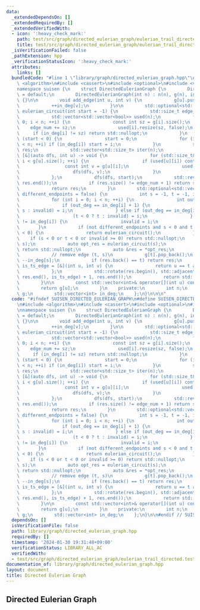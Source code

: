 ```yaml
---
data:
  _extendedDependsOn: []
  _extendedRequiredBy: []
  _extendedVerifiedWith:
  - icon: ':heavy_check_mark:'
    path: test/src/graph/directed_eulerian_graph/eulerian_trail_directed.test.cpp
    title: test/src/graph/directed_eulerian_graph/eulerian_trail_directed.test.cpp
  _isVerificationFailed: false
  _pathExtension: hpp
  _verificationStatusIcon: ':heavy_check_mark:'
  attributes:
    links: []
  bundledCode: "#line 1 \"library/graph/directed_eulerian_graph.hpp\"\n\n\n\n#include\
    \ <algorithm>\n#include <cassert>\n#include <optional>\n#include <vector>\n\n\
    namespace suisen {\n    struct DirectedEulerianGraph {\n        DirectedEulerianGraph()\
    \ = default;\n        DirectedEulerianGraph(int n) : n(n), g(n), in_deg(n, 0)\
    \ {}\n\n        void add_edge(int u, int v) {\n            g[u].push_back(v);\n\
    \            ++in_deg[v];\n        }\n\n        std::optional<std::vector<int>>\
    \ eulerian_circuit(int start = -1) {\n            std::size_t edge_num = 0;\n\
    \            std::vector<std::vector<bool>> used(n);\n            for (int i =\
    \ 0; i < n; ++i) {\n                const int sz = g[i].size();\n            \
    \    edge_num += sz;\n                used[i].resize(sz, false);\n           \
    \     if (in_deg[i] != sz) return std::nullopt;\n            }\n            if\
    \ (start < 0) {\n                start = 0;\n                for (int i = 0; i\
    \ < n; ++i) if (in_deg[i]) start = i;\n            }\n            std::vector<int>\
    \ res;\n            std::vector<std::size_t> iter(n);\n            auto dfs =\
    \ [&](auto dfs, int u) -> void {\n                for (std::size_t& i = iter[u];\
    \ i < g[u].size(); ++i) {\n                    if (used[u][i]) continue;\n   \
    \                 const int v = g[u][i];\n                    used[u][i] = true;\n\
    \                    dfs(dfs, v);\n                }\n                res.push_back(u);\n\
    \            };\n            dfs(dfs, start);\n            std::reverse(res.begin(),\
    \ res.end());\n            if (res.size() != edge_num + 1) return std::nullopt;\n\
    \            return res;\n        }\n        std::optional<std::vector<int>> eulerian_trail(bool\
    \ different_endpoints = false) {\n            int s = -1, t = -1, invalid = -1;\n\
    \            for (int i = 0; i < n; ++i) {\n                int out_deg = g[i].size();\n\
    \                if (out_deg == in_deg[i] + 1) {\n                    (s < 0 ?\
    \ s : invalid) = i;\n                } else if (out_deg == in_deg[i] - 1) {\n\
    \                    (t < 0 ? t : invalid) = i;\n                } else if (out_deg\
    \ != in_deg[i]) {\n                    invalid = i;\n                }\n     \
    \       }\n            if (not different_endpoints and s < 0 and t < 0 and invalid\
    \ < 0) {\n                return eulerian_circuit();\n            }\n        \
    \    if (s < 0 or t < 0 or invalid >= 0) return std::nullopt;\n            add_edge(t,\
    \ s);\n            auto opt_res = eulerian_circuit(s);\n            if (not opt_res)\
    \ return std::nullopt;\n            auto &res = *opt_res;\n            res.pop_back();\n\
    \            // remove edge (t, s)\n            g[t].pop_back();\n           \
    \ --in_deg[s];\n            if (res.back() == t) return res;\n            auto\
    \ is_ts_edge = [&](int u, int v) {\n                return u == t and v == s;\n\
    \            };\n            std::rotate(res.begin(), std::adjacent_find(res.begin(),\
    \ res.end(), is_ts_edge) + 1, res.end());\n            return std::move(res);\n\
    \        }\n\n        const std::vector<int>& operator[](int u) const {\n    \
    \        return g[u];\n        }\n    private:\n        int n;\n        std::vector<std::vector<int>>\
    \ g;\n        std::vector<int> in_deg;\n    };\n}\n\n\n"
  code: "#ifndef SUISEN_DIRECTED_EULERIAN_GRAPH\n#define SUISEN_DIRECTED_EULERIAN_GRAPH\n\
    \n#include <algorithm>\n#include <cassert>\n#include <optional>\n#include <vector>\n\
    \nnamespace suisen {\n    struct DirectedEulerianGraph {\n        DirectedEulerianGraph()\
    \ = default;\n        DirectedEulerianGraph(int n) : n(n), g(n), in_deg(n, 0)\
    \ {}\n\n        void add_edge(int u, int v) {\n            g[u].push_back(v);\n\
    \            ++in_deg[v];\n        }\n\n        std::optional<std::vector<int>>\
    \ eulerian_circuit(int start = -1) {\n            std::size_t edge_num = 0;\n\
    \            std::vector<std::vector<bool>> used(n);\n            for (int i =\
    \ 0; i < n; ++i) {\n                const int sz = g[i].size();\n            \
    \    edge_num += sz;\n                used[i].resize(sz, false);\n           \
    \     if (in_deg[i] != sz) return std::nullopt;\n            }\n            if\
    \ (start < 0) {\n                start = 0;\n                for (int i = 0; i\
    \ < n; ++i) if (in_deg[i]) start = i;\n            }\n            std::vector<int>\
    \ res;\n            std::vector<std::size_t> iter(n);\n            auto dfs =\
    \ [&](auto dfs, int u) -> void {\n                for (std::size_t& i = iter[u];\
    \ i < g[u].size(); ++i) {\n                    if (used[u][i]) continue;\n   \
    \                 const int v = g[u][i];\n                    used[u][i] = true;\n\
    \                    dfs(dfs, v);\n                }\n                res.push_back(u);\n\
    \            };\n            dfs(dfs, start);\n            std::reverse(res.begin(),\
    \ res.end());\n            if (res.size() != edge_num + 1) return std::nullopt;\n\
    \            return res;\n        }\n        std::optional<std::vector<int>> eulerian_trail(bool\
    \ different_endpoints = false) {\n            int s = -1, t = -1, invalid = -1;\n\
    \            for (int i = 0; i < n; ++i) {\n                int out_deg = g[i].size();\n\
    \                if (out_deg == in_deg[i] + 1) {\n                    (s < 0 ?\
    \ s : invalid) = i;\n                } else if (out_deg == in_deg[i] - 1) {\n\
    \                    (t < 0 ? t : invalid) = i;\n                } else if (out_deg\
    \ != in_deg[i]) {\n                    invalid = i;\n                }\n     \
    \       }\n            if (not different_endpoints and s < 0 and t < 0 and invalid\
    \ < 0) {\n                return eulerian_circuit();\n            }\n        \
    \    if (s < 0 or t < 0 or invalid >= 0) return std::nullopt;\n            add_edge(t,\
    \ s);\n            auto opt_res = eulerian_circuit(s);\n            if (not opt_res)\
    \ return std::nullopt;\n            auto &res = *opt_res;\n            res.pop_back();\n\
    \            // remove edge (t, s)\n            g[t].pop_back();\n           \
    \ --in_deg[s];\n            if (res.back() == t) return res;\n            auto\
    \ is_ts_edge = [&](int u, int v) {\n                return u == t and v == s;\n\
    \            };\n            std::rotate(res.begin(), std::adjacent_find(res.begin(),\
    \ res.end(), is_ts_edge) + 1, res.end());\n            return std::move(res);\n\
    \        }\n\n        const std::vector<int>& operator[](int u) const {\n    \
    \        return g[u];\n        }\n    private:\n        int n;\n        std::vector<std::vector<int>>\
    \ g;\n        std::vector<int> in_deg;\n    };\n}\n\n#endif // SUISEN_DIRECTED_EULERIAN_GRAPH\n"
  dependsOn: []
  isVerificationFile: false
  path: library/graph/directed_eulerian_graph.hpp
  requiredBy: []
  timestamp: '2024-01-30 19:31:48+09:00'
  verificationStatus: LIBRARY_ALL_AC
  verifiedWith:
  - test/src/graph/directed_eulerian_graph/eulerian_trail_directed.test.cpp
documentation_of: library/graph/directed_eulerian_graph.hpp
layout: document
title: Directed Eulerian Graph
---
```

## Directed Eulerian Graph